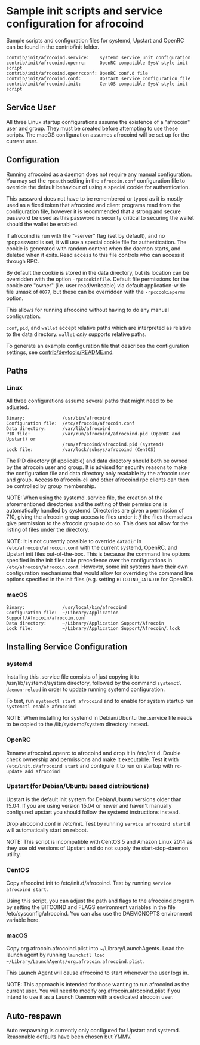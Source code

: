 Sample init scripts and service configuration for afrocoind
==========================================================

Sample scripts and configuration files for systemd, Upstart and OpenRC
can be found in the contrib/init folder.

    contrib/init/afrocoind.service:    systemd service unit configuration
    contrib/init/afrocoind.openrc:     OpenRC compatible SysV style init script
    contrib/init/afrocoind.openrcconf: OpenRC conf.d file
    contrib/init/afrocoind.conf:       Upstart service configuration file
    contrib/init/afrocoind.init:       CentOS compatible SysV style init script

Service User
---------------------------------

All three Linux startup configurations assume the existence of a "afrocoin" user
and group.  They must be created before attempting to use these scripts.
The macOS configuration assumes afrocoind will be set up for the current user.

Configuration
---------------------------------

Running afrocoind as a daemon does not require any manual configuration. You may
set the `rpcauth` setting in the `afrocoin.conf` configuration file to override
the default behaviour of using a special cookie for authentication.

This password does not have to be remembered or typed as it is mostly used
as a fixed token that afrocoind and client programs read from the configuration
file, however it is recommended that a strong and secure password be used
as this password is security critical to securing the wallet should the
wallet be enabled.

If afrocoind is run with the "-server" flag (set by default), and no rpcpassword is set,
it will use a special cookie file for authentication. The cookie is generated with random
content when the daemon starts, and deleted when it exits. Read access to this file
controls who can access it through RPC.

By default the cookie is stored in the data directory, but its location can be
overridden with the option `-rpccookiefile`. Default file permissions for the
cookie are "owner" (i.e. user read/writeable) via default application-wide file
umask of `0077`, but these can be overridden with the `-rpccookieperms` option.

This allows for running afrocoind without having to do any manual configuration.

`conf`, `pid`, and `wallet` accept relative paths which are interpreted as
relative to the data directory. `wallet` *only* supports relative paths.

To generate an example configuration file that describes the configuration settings,
see [contrib/devtools/README.md](../contrib/devtools/README.md#gen-afrocoin-confsh).

Paths
---------------------------------

### Linux

All three configurations assume several paths that might need to be adjusted.

    Binary:              /usr/bin/afrocoind
    Configuration file:  /etc/afrocoin/afrocoin.conf
    Data directory:      /var/lib/afrocoind
    PID file:            /var/run/afrocoind/afrocoind.pid (OpenRC and Upstart) or
                         /run/afrocoind/afrocoind.pid (systemd)
    Lock file:           /var/lock/subsys/afrocoind (CentOS)

The PID directory (if applicable) and data directory should both be owned by the
afrocoin user and group. It is advised for security reasons to make the
configuration file and data directory only readable by the afrocoin user and
group. Access to afrocoin-cli and other afrocoind rpc clients can then be
controlled by group membership.

NOTE: When using the systemd .service file, the creation of the aforementioned
directories and the setting of their permissions is automatically handled by
systemd. Directories are given a permission of 710, giving the afrocoin group
access to files under it _if_ the files themselves give permission to the
afrocoin group to do so. This does not allow
for the listing of files under the directory.

NOTE: It is not currently possible to override `datadir` in
`/etc/afrocoin/afrocoin.conf` with the current systemd, OpenRC, and Upstart init
files out-of-the-box. This is because the command line options specified in the
init files take precedence over the configurations in
`/etc/afrocoin/afrocoin.conf`. However, some init systems have their own
configuration mechanisms that would allow for overriding the command line
options specified in the init files (e.g. setting `BITCOIND_DATADIR` for
OpenRC).

### macOS

    Binary:              /usr/local/bin/afrocoind
    Configuration file:  ~/Library/Application Support/Afrocoin/afrocoin.conf
    Data directory:      ~/Library/Application Support/Afrocoin
    Lock file:           ~/Library/Application Support/Afrocoin/.lock

Installing Service Configuration
-----------------------------------

### systemd

Installing this .service file consists of just copying it to
/usr/lib/systemd/system directory, followed by the command
`systemctl daemon-reload` in order to update running systemd configuration.

To test, run `systemctl start afrocoind` and to enable for system startup run
`systemctl enable afrocoind`

NOTE: When installing for systemd in Debian/Ubuntu the .service file needs to be copied to the /lib/systemd/system directory instead.

### OpenRC

Rename afrocoind.openrc to afrocoind and drop it in /etc/init.d.  Double
check ownership and permissions and make it executable.  Test it with
`/etc/init.d/afrocoind start` and configure it to run on startup with
`rc-update add afrocoind`

### Upstart (for Debian/Ubuntu based distributions)

Upstart is the default init system for Debian/Ubuntu versions older than 15.04. If you are using version 15.04 or newer and haven't manually configured upstart you should follow the systemd instructions instead.

Drop afrocoind.conf in /etc/init.  Test by running `service afrocoind start`
it will automatically start on reboot.

NOTE: This script is incompatible with CentOS 5 and Amazon Linux 2014 as they
use old versions of Upstart and do not supply the start-stop-daemon utility.

### CentOS

Copy afrocoind.init to /etc/init.d/afrocoind. Test by running `service afrocoind start`.

Using this script, you can adjust the path and flags to the afrocoind program by
setting the BITCOIND and FLAGS environment variables in the file
/etc/sysconfig/afrocoind. You can also use the DAEMONOPTS environment variable here.

### macOS

Copy org.afrocoin.afrocoind.plist into ~/Library/LaunchAgents. Load the launch agent by
running `launchctl load ~/Library/LaunchAgents/org.afrocoin.afrocoind.plist`.

This Launch Agent will cause afrocoind to start whenever the user logs in.

NOTE: This approach is intended for those wanting to run afrocoind as the current user.
You will need to modify org.afrocoin.afrocoind.plist if you intend to use it as a
Launch Daemon with a dedicated afrocoin user.

Auto-respawn
-----------------------------------

Auto respawning is currently only configured for Upstart and systemd.
Reasonable defaults have been chosen but YMMV.
